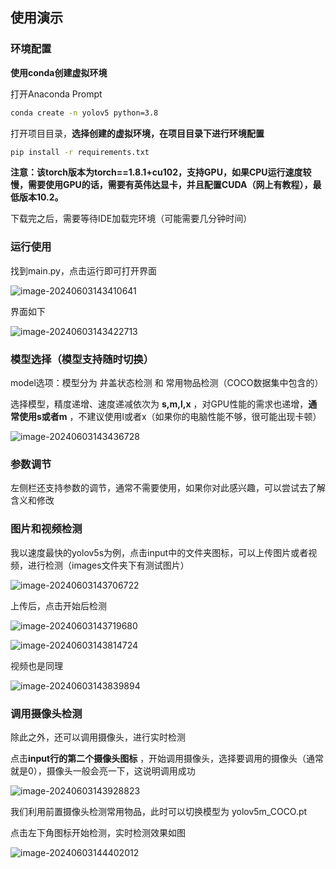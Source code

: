 ## 使用演示

### 环境配置

**使用conda创建虚拟环境**

打开Anaconda Prompt

```bash
conda create -n yolov5 python=3.8
```



打开项目目录，**选择创建的虚拟环境，在项目目录下进行环境配置**

```bash
pip install -r requirements.txt
```



**注意：该torch版本为torch==1.8.1+cu102，支持GPU，如果CPU运行速度较慢，需要使用GPU的话，需要有英伟达显卡，并且配置CUDA（网上有教程），最低版本10.2。**



下载完之后，需要等待IDE加载完环境（可能需要几分钟时间）



### 运行使用

找到main.py，点击运行即可打开界面

![image-20240603143410641](assets/image-20240603143410641.png)

界面如下

![image-20240603143422713](assets/image-20240603143422713.png)

### 模型选择（模型支持随时切换）

model选项：模型分为 井盖状态检测  和  常用物品检测（COCO数据集中包含的）

选择模型，精度递增、速度递减依次为 **s,m,l,x** ，对GPU性能的需求也递增，**通常使用s或者m** ，不建议使用l或者x（如果你的电脑性能不够，很可能出现卡顿）

![image-20240603143436728](assets/image-20240603143436728.png)

### 参数调节

左侧栏还支持参数的调节，通常不需要使用，如果你对此感兴趣，可以尝试去了解含义和修改



### 图片和视频检测

我以速度最快的yolov5s为例，点击input中的文件夹图标，可以上传图片或者视频，进行检测（images文件夹下有测试图片）

![image-20240603143706722](assets/image-20240603143706722.png)

上传后，点击开始后检测

![image-20240603143719680](assets/image-20240603143719680.png)

![image-20240603143814724](assets/image-20240603143814724.png)

视频也是同理

![image-20240603143839894](assets/image-20240603143839894.png)



### 调用摄像头检测

除此之外，还可以调用摄像头，进行实时检测

点击**input行的第二个摄像头图标** ，开始调用摄像头，选择要调用的摄像头（通常就是0），摄像头一般会亮一下，这说明调用成功

![image-20240603143928823](assets/image-20240603143928823.png)



我们利用前置摄像头检测常用物品，此时可以切换模型为 yolov5m_COCO.pt

点击左下角图标开始检测，实时检测效果如图

![image-20240603144402012](assets/image-20240603144402012.png)











